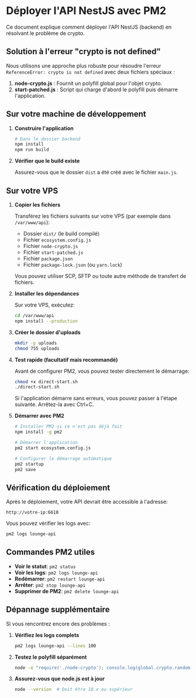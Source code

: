 # Déployer l'API NestJS avec PM2

Ce document explique comment déployer l'API NestJS (backend) en résolvant le problème de crypto.

## Solution à l'erreur "crypto is not defined"

Nous utilisons une approche plus robuste pour résoudre l'erreur `ReferenceError: crypto is not defined` avec deux fichiers spéciaux :

1. **node-crypto.js** : Fournit un polyfill global pour l'objet crypto.
2. **start-patched.js** : Script qui charge d'abord le polyfill puis démarre l'application.

## Sur votre machine de développement

1. **Construire l'application**

   ```bash
   # Dans le dossier backend
   npm install
   npm run build
   ```

2. **Vérifier que le build existe**

   Assurez-vous que le dossier `dist` a été créé avec le fichier `main.js`.

## Sur votre VPS

1. **Copier les fichiers**

   Transférez les fichiers suivants sur votre VPS (par exemple dans `/var/www/api`):
   - Dossier `dist/` (le build compilé)
   - Fichier `ecosystem.config.js`
   - Fichier `node-crypto.js`
   - Fichier `start-patched.js`
   - Fichier `package.json`
   - Fichier `package-lock.json` (ou `yarn.lock`)

   Vous pouvez utiliser SCP, SFTP ou toute autre méthode de transfert de fichiers.

2. **Installer les dépendances**

   Sur votre VPS, exécutez:
   ```bash
   cd /var/www/api
   npm install --production
   ```

3. **Créer le dossier d'uploads**

   ```bash
   mkdir -p uploads
   chmod 755 uploads
   ```

4. **Test rapide (facultatif mais recommandé)**
   
   Avant de configurer PM2, vous pouvez tester directement le démarrage:
   ```bash
   chmod +x direct-start.sh
   ./direct-start.sh
   ```

   Si l'application démarre sans erreurs, vous pouvez passer à l'étape suivante.
   Arrêtez-la avec Ctrl+C.

5. **Démarrer avec PM2**

   ```bash
   # Installer PM2 si ce n'est pas déjà fait
   npm install -g pm2

   # Démarrer l'application
   pm2 start ecosystem.config.js

   # Configurer le démarrage automatique
   pm2 startup
   pm2 save
   ```

## Vérification du déploiement

Après le déploiement, votre API devrait être accessible à l'adresse:
```
http://votre-ip:6610
```

Vous pouvez vérifier les logs avec:
```bash
pm2 logs lounge-api
```

## Commandes PM2 utiles

- **Voir le statut**: `pm2 status`
- **Voir les logs**: `pm2 logs lounge-api`
- **Redémarrer**: `pm2 restart lounge-api`
- **Arrêter**: `pm2 stop lounge-api`
- **Supprimer de PM2**: `pm2 delete lounge-api`

## Dépannage supplémentaire

Si vous rencontrez encore des problèmes :

1. **Vérifiez les logs complets**
   ```bash
   pm2 logs lounge-api --lines 100
   ```

2. **Testez le polyfill séparément**
   ```bash
   node -e "require('./node-crypto'); console.log(global.crypto.randomUUID());"
   ```

3. **Assurez-vous que node.js est à jour**
   ```bash
   node --version  # Doit être 18.x ou supérieur
   ``` 